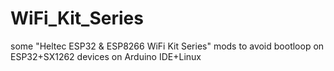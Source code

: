 # WiFi_Kit_Series
some "Heltec ESP32 &amp; ESP8266 WiFi Kit Series" mods to avoid bootloop on ESP32+SX1262 devices on Arduino IDE+Linux
